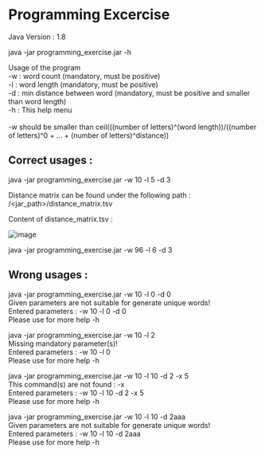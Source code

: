 # Programming Excercise

Java Version : 1.8

java -jar programming_exercise.jar -h

Usage of the program<br/>
-w     		   : word count (mandatory, must be positive)<br/>
-l    		   : word length (mandatory, must be positive)<br/>
-d                : min distance between word (mandatory, must be positive and smaller than word length)<br/>
-h                : This help menu<br/>
<br/>
-w should be smaller than ceil(((number of letters)^(word length))/((number of letters)^0 + ... + (number of letters)^distance))<br/>

## Correct usages :
java -jar programming_exercise.jar -w 10 -l 5 -d 3<br/>

Distance matrix can be found under the following path : /<jar_path>/distance_matrix.tsv

Content of distance_matrix.tsv :

![image](https://user-images.githubusercontent.com/4020240/117873153-c2a3f000-b29f-11eb-98d6-5a8c15c114fa.png)

java -jar programming_exercise.jar -w 96 -l 6 -d 3

## Wrong usages : 

java -jar programming_exercise.jar -w 10 -l 0 -d 0<br/>
Given parameters are not suitable for generate unique words!<br/>
Entered parameters : -w 10 -l 0 -d 0 <br/>
Please use for more help -h<br/>

java -jar programming_exercise.jar -w 10 -l 2<br/>
Missing mandatory parameter(s)!<br/>
Entered parameters : -w 10 -l 0 <br/>
Please use for more help -h<br/>

java -jar programming_exercise.jar -w 10 -l 10 -d 2 -x 5<br/>
This command(s) are not found : -x<br/>
Entered parameters : -w 10 -l 10 -d 2 -x 5 <br/>
Please use for more help -h<br/>

java -jar programming_exercise.jar -w 10 -l 10 -d 2aaa<br/>
Given parameters are not suitable for generate unique words!<br/>
Entered parameters : -w 10 -l 10 -d 2aaa <br/>
Please use for more help -h<br/>

